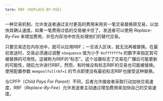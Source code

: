 ```yaml
---
term: RBF (REPLACE-BY-FEE)
---
```


一种交易机制，允许发送者通过支付更高的费用来用另一笔交易替换原交易，以加快其确认速度。如果一笔费用过低的交易被卡住了，发送者可以使用 *Replace-By-Fee* 来增加费用，并在内存池中优先处理他们的替代交易。

只要交易还在内存池中，就可以应用RBF；一旦进入区块，就无法再被替换。在最初发送时，交易必须通过调整 `nSequence` 值为小于 `0xfffffffe` 的数字来指定其可被替换的可用性。这被称为RBF的“标志”。这个设置标志了交易在广播后可能更新的可能性，随后允许进行RBF。然而，有时候没有标志RBF的交易也可能被替换。使用配置参数 `mempoolfullrbf=1` 的节点即使没有最初标志RBF也接受这种替换。

与CPFP（*Child Pays For Parent*）不同，后者允许接收者采取行动加快交易速度，RBF（*Replace-By-Fee*）允许发送者主动通过增加费用来加快自己的交易速度。